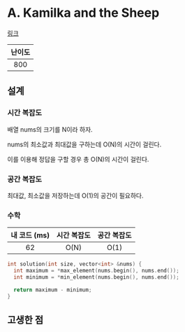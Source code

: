 # A. Kamilka and the Sheep

[링크](https://codeforces.com/contest/2092/problem/A)

| 난이도 |
| :----: |
|  800   |

## 설계

### 시간 복잡도

배열 nums의 크기를 N이라 하자.

nums의 최소값과 최대값을 구하는데 O(N)의 시간이 걸린다.

이를 이용해 정답을 구할 경우 총 O(N)의 시간이 걸린다.

### 공간 복잡도

최대값, 최소값을 저장하는데 O(1)의 공간이 필요하다.

### 수학

| 내 코드 (ms) | 시간 복잡도 | 공간 복잡도 |
| :----------: | :---------: | :---------: |
|      62      |    O(N)     |    O(1)     |

```cpp
int solution(int size, vector<int> &nums) {
  int maximum = *max_element(nums.begin(), nums.end());
  int minimum = *min_element(nums.begin(), nums.end());

  return maximum - minimum;
}
```

## 고생한 점
